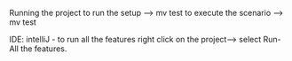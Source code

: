 Running the project
to run the setup --> mv test
to execute the scenario --> mv test

IDE: intelliJ - to run all the features right click on the project--> select Run-All the features.




